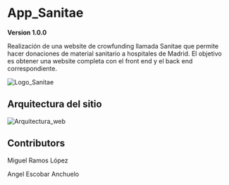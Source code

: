 # App_Sanitae

**Version 1.0.0**

Realización de una website de crowfunding llamada Sanitae que permite hacer donaciones de material sanitario a hospitales de Madrid. El objetivo es obtener una website completa con el front end y el back end correspondiente.

![Logo_Sanitae](https://user-images.githubusercontent.com/71699683/138306961-edae061d-4074-4b9c-8db7-ac712b03b4ef.JPG)

## Arquitectura del sitio

![Arquitectura_web](https://user-images.githubusercontent.com/71699683/150107404-bb0ba75b-ac80-4f50-8071-062c48694990.png)

## Contributors

Miguel Ramos López

Angel Escobar Anchuelo



